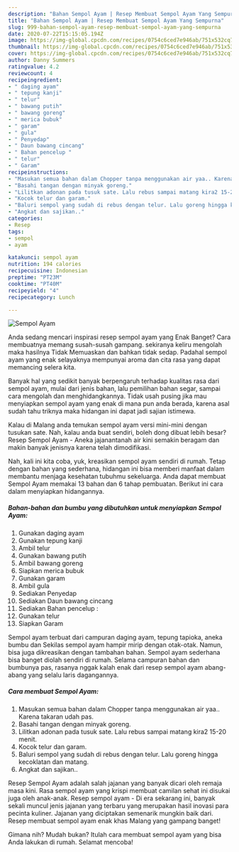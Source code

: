 ```yaml
---
description: "Bahan Sempol Ayam | Resep Membuat Sempol Ayam Yang Sempurna"
title: "Bahan Sempol Ayam | Resep Membuat Sempol Ayam Yang Sempurna"
slug: 999-bahan-sempol-ayam-resep-membuat-sempol-ayam-yang-sempurna
date: 2020-07-22T15:15:05.194Z
image: https://img-global.cpcdn.com/recipes/0754c6ced7e946ab/751x532cq70/sempol-ayam-foto-resep-utama.jpg
thumbnail: https://img-global.cpcdn.com/recipes/0754c6ced7e946ab/751x532cq70/sempol-ayam-foto-resep-utama.jpg
cover: https://img-global.cpcdn.com/recipes/0754c6ced7e946ab/751x532cq70/sempol-ayam-foto-resep-utama.jpg
author: Danny Summers
ratingvalue: 4.2
reviewcount: 4
recipeingredient:
- " daging ayam"
- " tepung kanji"
- " telur"
- " bawang putih"
- " bawang goreng"
- " merica bubuk"
- " garam"
- " gula"
- " Penyedap"
- " Daun bawang cincang"
- " Bahan pencelup "
- " telur"
- " Garam"
recipeinstructions:
- "Masukan semua bahan dalam Chopper tanpa menggunakan air yaa.. Karena takaran udah pas."
- "Basahi tangan dengan minyak goreng."
- "Lilitkan adonan pada tusuk sate. Lalu rebus sampai matang kira2 15-20 menit."
- "Kocok telur dan garam."
- "Baluri sempol yang sudah di rebus dengan telur. Lalu goreng hingga kecoklatan dan matang."
- "Angkat dan sajikan.."
categories:
- Resep
tags:
- sempol
- ayam

katakunci: sempol ayam 
nutrition: 194 calories
recipecuisine: Indonesian
preptime: "PT23M"
cooktime: "PT40M"
recipeyield: "4"
recipecategory: Lunch

---
```



![Sempol Ayam](https://img-global.cpcdn.com/recipes/0754c6ced7e946ab/751x532cq70/sempol-ayam-foto-resep-utama.jpg)

Anda sedang mencari inspirasi resep sempol ayam yang Enak Banget? Cara membuatnya memang susah-susah gampang. sekiranya keliru mengolah maka hasilnya Tidak Memuaskan dan bahkan tidak sedap. Padahal sempol ayam yang enak selayaknya mempunyai aroma dan cita rasa yang dapat memancing selera kita.

Banyak hal yang sedikit banyak berpengaruh terhadap kualitas rasa dari sempol ayam, mulai dari jenis bahan, lalu pemilihan bahan segar, sampai cara mengolah dan menghidangkannya. Tidak usah pusing jika mau menyiapkan sempol ayam yang enak di mana pun anda berada, karena asal sudah tahu triknya maka hidangan ini dapat jadi sajian istimewa.

Kalau di Malang anda temukan sempol ayam versi mini-mini dengan tusukan sate. Nah, kalau anda buat sendiri, boleh dong dibuat lebih besar? Resep Sempol Ayam - Aneka jajanantanah air kini semakin beragam dan makin banyak jenisnya karena telah dimodifikasi.


Nah, kali ini kita coba, yuk, kreasikan sempol ayam sendiri di rumah. Tetap dengan bahan yang sederhana, hidangan ini bisa memberi manfaat dalam membantu menjaga kesehatan tubuhmu sekeluarga. Anda dapat membuat Sempol Ayam memakai 13 bahan dan 6 tahap pembuatan. Berikut ini cara dalam menyiapkan hidangannya.

<!--inarticleads1-->

##### Bahan-bahan dan bumbu yang dibutuhkan untuk menyiapkan Sempol Ayam:

1. Gunakan  daging ayam
1. Gunakan  tepung kanji
1. Ambil  telur
1. Gunakan  bawang putih
1. Ambil  bawang goreng
1. Siapkan  merica bubuk
1. Gunakan  garam
1. Ambil  gula
1. Sediakan  Penyedap
1. Sediakan  Daun bawang cincang
1. Sediakan  Bahan pencelup :
1. Gunakan  telur
1. Siapkan  Garam


Sempol ayam terbuat dari campuran daging ayam, tepung tapioka, aneka bumbu dan Sekilas sempol ayam hampir mirip dengan otak-otak. Namun, bisa juga dikreasikan dengan tambahan bahan. Sempol ayam sederhana bisa banget diolah sendiri di rumah. Selama campuran bahan dan bumbunya pas, rasanya nggak kalah enak dari resep sempol ayam abang-abang yang selalu laris dagangannya. 

<!--inarticleads2-->

##### Cara membuat Sempol Ayam:

1. Masukan semua bahan dalam Chopper tanpa menggunakan air yaa.. Karena takaran udah pas.
1. Basahi tangan dengan minyak goreng.
1. Lilitkan adonan pada tusuk sate. Lalu rebus sampai matang kira2 15-20 menit.
1. Kocok telur dan garam.
1. Baluri sempol yang sudah di rebus dengan telur. Lalu goreng hingga kecoklatan dan matang.
1. Angkat dan sajikan..


Resep Sempol Ayam adalah salah jajanan yang banyak dicari oleh remaja masa kini. Rasa sempol ayam yang krispi membuat camilan sehat ini disukai juga oleh anak-anak. Resep sempol ayam - Di era sekarang ini, banyak sekali muncul jenis jajanan yang terbaru yang merupakan hasil inovasi para pecinta kuliner. Jajanan yang diciptakan semenarik mungkin baik dari. Resep membuat sempol ayam enak khas Malang yang gampang banget! 

Gimana nih? Mudah bukan? Itulah cara membuat sempol ayam yang bisa Anda lakukan di rumah. Selamat mencoba!
